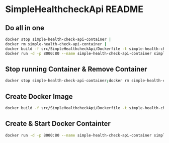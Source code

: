 # SimpleHealthcheckApi README
## Do all in one
```sh
docker stop simple-health-check-api-container |
docker rm simple-health-check-api-container |
docker build -f src/SimpleHealthcheckApi/Dockerfile -t simple-health-check-api-image . |
docker run -d -p 8000:80 --name simple-health-check-api-container simple-health-check-api-image
```

## Stop running Container & Remove Container
```sh
docker stop simple-health-check-api-container;docker rm simple-health-check-api-container
```

## Create Docker Image
```sh
docker build -f src/SimpleHealthcheckApi/Dockerfile -t simple-health-check-api-image .
```

## Create & Start Docker Containter
```sh
docker run -d -p 8000:80 --name simple-health-check-api-container simple-health-check-api-image
```
